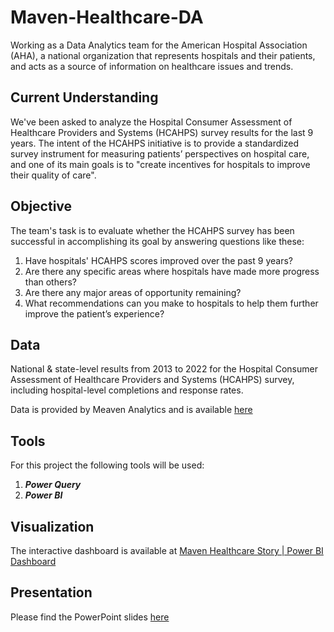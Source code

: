 # Maven-Healthcare-DA
Working as a Data Analytics team for the American Hospital Association (AHA), a national organization that represents hospitals and their patients, and acts as a source of information on healthcare issues and trends. 

## Current Understanding
We've been asked to analyze the Hospital Consumer Assessment of Healthcare Providers and Systems (HCAHPS) survey results for the last 9 years. The intent of the HCAHPS initiative is to provide a standardized survey instrument for measuring patients’ perspectives on hospital care, and one of its main goals is to "create incentives for hospitals to improve their quality of care".

## Objective
The team's task is to evaluate whether the HCAHPS survey has been successful in accomplishing its goal by answering questions like these:

1.	Have hospitals' HCAHPS scores improved over the past 9 years?
2.	Are there any specific areas where hospitals have made more progress than others?
3.	Are there any major areas of opportunity remaining?
4.	What recommendations can you make to hospitals to help them further improve the patient’s experience?

## Data
National & state-level results from 2013 to 2022 for the Hospital Consumer Assessment of Healthcare Providers and Systems (HCAHPS) survey, including hospital-level completions and response rates.

Data is provided by Meaven Analytics and is available [here](https://github.com/mehrnooshh/Maven-Healthcare-DA/tree/main/02%20Data/Original%20Data)
## Tools
For this project the following tools will be used:
1. ***Power Query***
2. ***Power BI***

## Visualization
The interactive dashboard is available at [Maven Healthcare Story | Power BI Dashboard](https://github.com/mehrnooshh/Maven-Healthcare-DA/tree/main/04%20Analysis)

## Presentation
Please find the PowerPoint slides [here](https://github.com/mehrnooshh/Maven-Healthcare-DA/tree/main/05%20Sent%20to%20Client)
